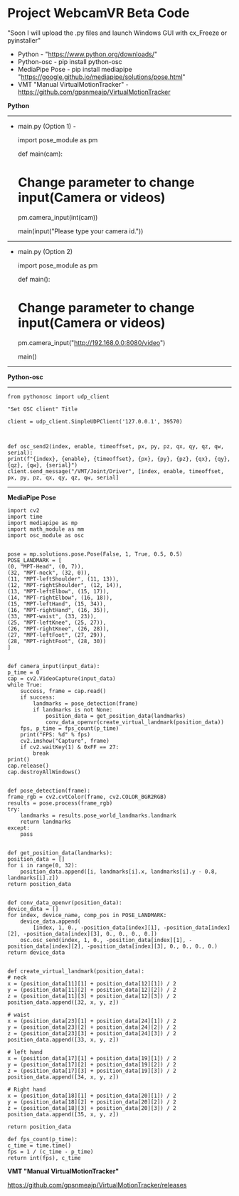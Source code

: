 # Project WebcamVR Beta Code #
"Soon I will upload the .py files and launch Windows GUI with cx_Freeze or pyinstaller"

- Python - "https://www.python.org/downloads/"
- Python-osc - pip install python-osc
- MediaPipe Pose - pip install mediapipe "https://google.github.io/mediapipe/solutions/pose.html"
- VMT "Manual VirtualMotionTracker" - https://github.com/gpsnmeajp/VirtualMotionTracker


**Python**
_____________________
- main.py (Option 1) - 


    import pose_module as pm


    def main(cam):
    # Change parameter to change input(Camera or videos)
    pm.camera_input(int(cam))


    main(input("Please type your camera id."))

_____________________
- main.py (Option 2)

    import pose_module as pm


    def main():
    # Change parameter to change input(Camera or videos)
    pm.camera_input("http://192.168.0.0:8080/video")


    main()
_____________________

**Python-osc**

_____________________

    from pythonosc import udp_client

    "Set OSC client" Title

    client = udp_client.SimpleUDPClient('127.0.0.1', 39570)



    def osc_send2(index, enable, timeoffset, px, py, pz, qx, qy, qz, qw, serial):
    print(f"{index}, {enable}, {timeoffset}, {px}, {py}, {pz}, {qx}, {qy}, {qz}, {qw}, {serial}")
    client.send_message("/VMT/Joint/Driver", [index, enable, timeoffset, px, py, pz, qx, qy, qz, qw, serial]
    
_____________________

**MediaPipe Pose**

    import cv2
    import time
    import mediapipe as mp
    import math_module as mm
    import osc_module as osc


    pose = mp.solutions.pose.Pose(False, 1, True, 0.5, 0.5)
    POSE_LANDMARK = [
    (0, "MPT-Head", (0, 7)),
    (32, "MPT-neck", (32, 0)),
    (11, "MPT-leftShoulder", (11, 13)),
    (12, "MPT-rightShoulder", (12, 14)),
    (13, "MPT-leftElbow", (15, 17)),
    (14, "MPT-rightElbow", (16, 18)),
    (15, "MPT-leftHand", (15, 34)),
    (16, "MPT-rightHand", (16, 35)),
    (33, "MPT-waist", (33, 23)),
    (25, "MPT-leftKnee", (25, 27)),
    (26, "MPT-rightKnee", (26, 28)),
    (27, "MPT-leftFoot", (27, 29)),
    (28, "MPT-rightFoot", (28, 30))
    ]


    def camera_input(input_data):
    p_time = 0
    cap = cv2.VideoCapture(input_data)
    while True:
        success, frame = cap.read()
        if success:
            landmarks = pose_detection(frame)
            if landmarks is not None:
                position_data = get_position_data(landmarks)
                conv_data_openvr(create_virtual_landmark(position_data))
        fps, p_time = fps_count(p_time)
        print("FPS: %d" % fps)
        cv2.imshow("Capture", frame)
        if cv2.waitKey(1) & 0xFF == 27:
            break
    print()
    cap.release()
    cap.destroyAllWindows()


    def pose_detection(frame):
    frame_rgb = cv2.cvtColor(frame, cv2.COLOR_BGR2RGB)
    results = pose.process(frame_rgb)
    try:
        landmarks = results.pose_world_landmarks.landmark
        return landmarks
    except:
        pass


    def get_position_data(landmarks):
    position_data = []
    for i in range(0, 32):
        position_data.append([i, landmarks[i].x, landmarks[i].y - 0.8, landmarks[i].z])
    return position_data


    def conv_data_openvr(position_data):
    device_data = []
    for index, device_name, comp_pos in POSE_LANDMARK:
        device_data.append(
            [index, 1, 0., -position_data[index][1], -position_data[index][2], -position_data[index][3], 0., 0., 0., 0.])
        osc.osc_send(index, 1, 0., -position_data[index][1], -position_data[index][2], -position_data[index][3], 0., 0., 0., 0.)
    return device_data


    def create_virtual_landmark(position_data):
    # neck
    x = (position_data[11][1] + position_data[12][1]) / 2
    y = (position_data[11][2] + position_data[12][2]) / 2
    z = (position_data[11][3] + position_data[12][3]) / 2
    position_data.append([32, x, y, z])

    # waist
    x = (position_data[23][1] + position_data[24][1]) / 2
    y = (position_data[23][2] + position_data[24][2]) / 2
    z = (position_data[23][3] + position_data[24][3]) / 2
    position_data.append([33, x, y, z])

    # left hand
    x = (position_data[17][1] + position_data[19][1]) / 2
    y = (position_data[17][2] + position_data[19][2]) / 2
    z = (position_data[17][3] + position_data[19][3]) / 2
    position_data.append([34, x, y, z])

    # Right hand
    x = (position_data[18][1] + position_data[20][1]) / 2
    y = (position_data[18][2] + position_data[20][2]) / 2
    z = (position_data[18][3] + position_data[20][3]) / 2
    position_data.append([35, x, y, z])

    return position_data

    def fps_count(p_time):
    c_time = time.time()
    fps = 1 / (c_time - p_time)
    return int(fps), c_time

**VMT "Manual VirtualMotionTracker"**

https://github.com/gpsnmeajp/VirtualMotionTracker/releases
